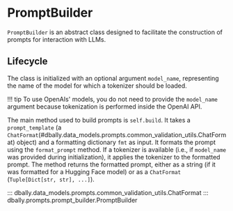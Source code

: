 # PromptBuilder

`PromptBuilder` is an abstract class designed to facilitate the construction of prompts for interaction with LLMs.

## Lifecycle

The class is initialized with an optional argument `model_name`, representing the name of the model for which a tokenizer should be loaded.

!!! tip
    To use OpenAIs' models, you do not need to provide the `model_name` argument because tokenization is performed inside the OpenAI API.

The main method used to build prompts is `self.build`.
It takes a `prompt_template` (a `ChatFormat`(#dbally.data_models.prompts.common_validation_utils.ChatFormat) object) and a formatting dictionary `fmt` as input. It formats the prompt using the `format_prompt` method. If a tokenizer is available (i.e., if `model_name` was provided during initialization), it applies the tokenizer to the formatted prompt. The method returns the formatted prompt, either as a string (if it was formatted for a Hugging Face model) or as a `ChatFormat` (`Tuple[Dict[str, str], ...]`).


::: dbally.data_models.prompts.common_validation_utils.ChatFormat
::: dbally.prompts.prompt_builder.PromptBuilder
